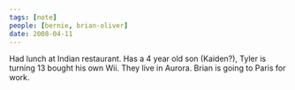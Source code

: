 ```yaml
---
tags: [note]
people: [bernie, brian-oliver]
date: 2008-04-11
---
```


Had lunch at Indian restaurant. Has a 4 year old son (Kaiden?), Tyler is turning 13 bought his own Wii. They live in Aurora. Brian is going to Paris for work.
